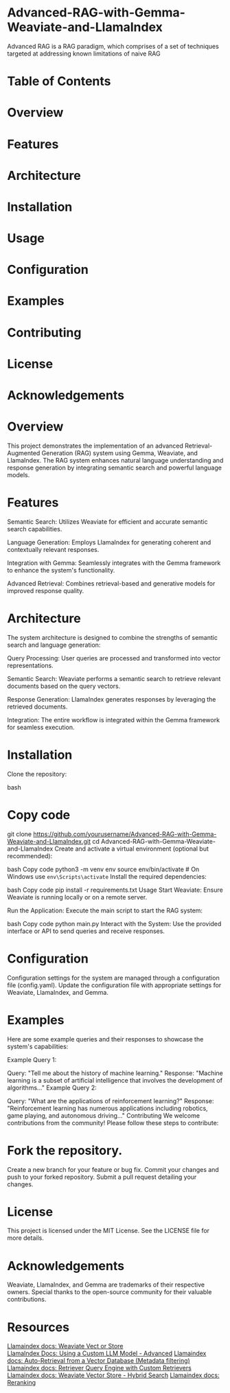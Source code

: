 # Advanced-RAG-with-Gemma-Weaviate-and-LlamaIndex
Advanced RAG is a RAG paradigm, which comprises of a set of techniques targeted at addressing known limitations of naive RAG


# Table of Contents
# Overview
# Features
# Architecture
# Installation
# Usage
# Configuration
# Examples
# Contributing
# License
# Acknowledgements

# Overview
This project demonstrates the implementation of an advanced Retrieval-Augmented Generation (RAG) system using Gemma, Weaviate, and LlamaIndex. The RAG system enhances natural language understanding and response generation by integrating semantic search and powerful language models.

# Features
 Semantic Search: Utilizes Weaviate for efficient and accurate semantic search capabilities.  
 
 Language Generation: Employs LlamaIndex for generating coherent and contextually relevant responses.  
 
 Integration with Gemma: Seamlessly integrates with the Gemma framework to enhance the system's functionality.  
 
 Advanced Retrieval: Combines retrieval-based and generative models for improved response quality.

# Architecture
The system architecture is designed to combine the strengths of semantic search and language generation:

 Query Processing: User queries are processed and transformed into vector representations.  
 
 Semantic Search: Weaviate performs a semantic search to retrieve relevant documents based on the query vectors.  
 
 Response Generation: LlamaIndex generates responses by leveraging the retrieved documents.  
 
 Integration: The entire workflow is integrated within the Gemma framework for seamless execution.

# Installation
Clone the repository:

bash
# Copy code
git clone https://github.com/yourusername/Advanced-RAG-with-Gemma-Weaviate-and-LlamaIndex.git
cd Advanced-RAG-with-Gemma-Weaviate-and-LlamaIndex
Create and activate a virtual environment (optional but recommended):

bash
Copy code
python3 -m venv env
source env/bin/activate  # On Windows use `env\Scripts\activate`
Install the required dependencies:

bash
Copy code
pip install -r requirements.txt
Usage
Start Weaviate: Ensure Weaviate is running locally or on a remote server.

Run the Application: Execute the main script to start the RAG system:

bash
Copy code
python main.py
Interact with the System: Use the provided interface or API to send queries and receive responses.

# Configuration
Configuration settings for the system are managed through a configuration file (config.yaml). Update the configuration file with appropriate settings for Weaviate, LlamaIndex, and Gemma.

# Examples
Here are some example queries and their responses to showcase the system's capabilities:

Example Query 1:

Query: "Tell me about the history of machine learning."
Response: "Machine learning is a subset of artificial intelligence that involves the development of algorithms..."
Example Query 2:

Query: "What are the applications of reinforcement learning?"
Response: "Reinforcement learning has numerous applications including robotics, game playing, and autonomous driving..."
Contributing
We welcome contributions from the community! Please follow these steps to contribute:

# Fork the repository.
Create a new branch for your feature or bug fix.
Commit your changes and push to your forked repository.
Submit a pull request detailing your changes.
# License
This project is licensed under the MIT License. See the LICENSE file for more details.

# Acknowledgements
Weaviate, LlamaIndex, and Gemma are trademarks of their respective owners. Special thanks to the open-source community for their valuable contributions.


# Resources
[Llamaindex docs: Weaviate Vect  or Store](https://docs.llamaindex.ai/en/stable/examples/vector_stores/WeaviateIndexDemo/)  
[LlamaIndex Docs: Using a Custom LLM Model - Advanced](https://docs.llamaindex.ai/en/stable/module_guides/models/llms/usage_custom/#example-using-a-custom-llm-model-advanced)
[Llamaindex docs: Auto-Retrieval from a Vector Database (Metadata filtering)](https://docs.llamaindex.ai/en/stable/examples/vector_stores/chroma_auto_retriever/)
[Llamaindex docs: Retriever Query Engine with Custom Retrievers](https://docs.llamaindex.ai/en/stable/examples/query_engine/CustomRetrievers/)
[Llamaindex docs: Weaviate Vector Store - Hybrid Search](https://docs.llamaindex.ai/en/stable/examples/vector_stores/WeaviateIndexDemo-Hybrid/)
[Llamaindex docs: Reranking](https://docs.llamaindex.ai/en/stable/module_guides/querying/node_postprocessors/node_postprocessors/#sentencetransformerrerank)




